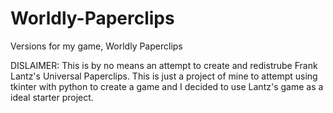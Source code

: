 # Worldly-Paperclips
Versions for my game, Worldly Paperclips

DISLAIMER: This is by no means an attempt to create and redistrube Frank Lantz's Universal Paperclips. This is just a project of mine to attempt using tkinter with python to create a game and I decided to use Lantz's game as a ideal starter project.
